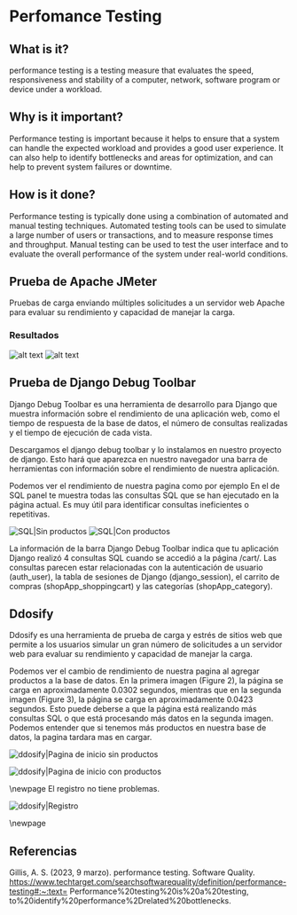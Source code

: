 # Perfomance Testing
## What is it?
performance testing is a testing measure that evaluates the speed, responsiveness and stability of a computer, network, software program or device under a workload. 

## Why is it important?
Performance testing is important because it helps to ensure that a system can handle the expected workload and provides a good user experience. It can also help to identify bottlenecks and areas for optimization, and can help to prevent system failures or downtime.

## How is it done?
Performance testing is typically done using a combination of automated and manual testing techniques. Automated testing tools can be used to simulate a large number of users or transactions, and to measure response times and throughput. Manual testing can be used to test the user interface and to evaluate the overall performance of the system under real-world conditions.


## Prueba de Apache JMeter
Pruebas de carga enviando múltiples solicitudes a un servidor web Apache para evaluar su rendimiento y capacidad de manejar la carga.

### Resultados
![alt text](performance.png)
![alt text](performance-1.png)


## Prueba de Django Debug Toolbar
Django Debug Toolbar es una herramienta de desarrollo para Django que muestra información sobre el rendimiento de una aplicación web, como el tiempo de respuesta de la base de datos, el número de consultas realizadas y el tiempo de ejecución de cada vista.

Descargamos el django debug toolbar y lo instalamos en nuestro proyecto de django. Esto hará que aparezca en nuestro navegador una barra de herramientas con información sobre el rendimiento de nuestra aplicación. 


Podemos ver el rendimiento de nuestra pagina como por ejemplo
En el de SQL panel te muestra todas las consultas SQL que se han ejecutado en la página actual. Es muy útil para identificar consultas ineficientes o repetitivas.

![SQL|Sin productos](performance-3.png)
![SQL|Con productos](performance-7.png)

La información de la barra Django Debug Toolbar indica que tu aplicación Django realizó 4 consultas SQL cuando se accedió a la página /cart/. Las consultas parecen estar relacionadas con la autenticación de usuario (auth_user), la tabla de sesiones de Django (django_session), el carrito de compras (shopApp_shoppingcart) y las categorías (shopApp_category).

## Ddosify
Ddosify es una herramienta de prueba de carga y estrés de sitios web que permite a los usuarios simular un gran número de solicitudes a un servidor web para evaluar su rendimiento y capacidad de manejar la carga.

Podemos ver el cambio de rendimiento de nuestra pagina al agregar productos a la base de datos. En la primera imagen (Figure 2), la página se carga en aproximadamente 0.0302 segundos, mientras que en la segunda imagen (Figure 3), la página se carga en aproximadamente 0.0423 segundos. Esto puede deberse a que la página está realizando más consultas SQL o que está procesando más datos en la segunda imagen. Podemos entender que si tenemos más productos en nuestra base de datos, la pagina tardara mas en cargar.

![ddosify|Pagina de inicio sin productos](performance-4.png)

![ddosify|Pagina de inicio con productos](performance-6.png)

\newpage
El registro no tiene problemas.

![ddosify|Registro](performance-5.png)

\newpage

## Referencias
Gillis, A. S. (2023, 9 marzo). performance testing. Software Quality. https://www.techtarget.com/searchsoftwarequality/definition/performance-testing#:~:text= 
Performance%20testing%20is%20a%20testing,
to%20identify%20performance%2Drelated%20bottlenecks.